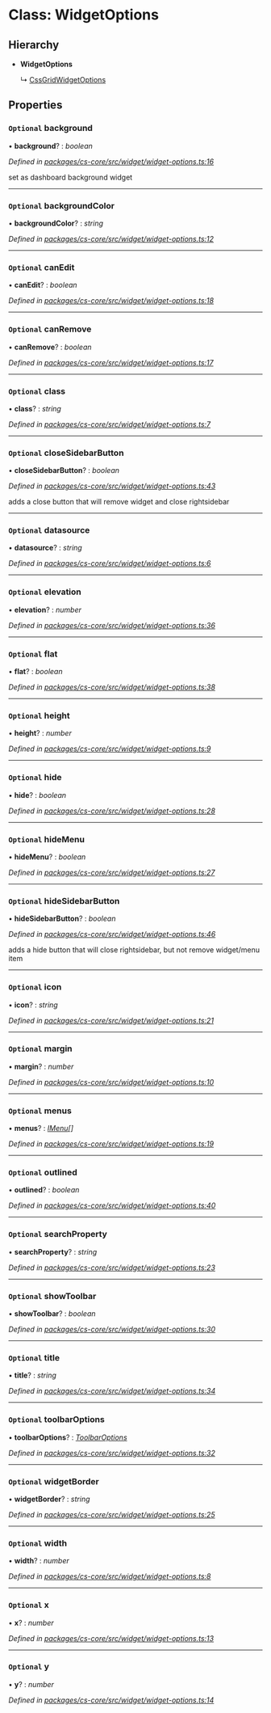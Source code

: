# Class: WidgetOptions

## Hierarchy

* **WidgetOptions**

  ↳ [CssGridWidgetOptions](_cs_core_src_dashboard_css_grid_widget_options_.cssgridwidgetoptions.md)

## Properties

### `Optional` background

• **background**? : *boolean*

*Defined in [packages/cs-core/src/widget/widget-options.ts:16](https://github.com/TNOCS/csnext/blob/34474da7/packages/cs-core/src/widget/widget-options.ts#L16)*

set as dashboard background widget

___

### `Optional` backgroundColor

• **backgroundColor**? : *string*

*Defined in [packages/cs-core/src/widget/widget-options.ts:12](https://github.com/TNOCS/csnext/blob/34474da7/packages/cs-core/src/widget/widget-options.ts#L12)*

___

### `Optional` canEdit

• **canEdit**? : *boolean*

*Defined in [packages/cs-core/src/widget/widget-options.ts:18](https://github.com/TNOCS/csnext/blob/34474da7/packages/cs-core/src/widget/widget-options.ts#L18)*

___

### `Optional` canRemove

• **canRemove**? : *boolean*

*Defined in [packages/cs-core/src/widget/widget-options.ts:17](https://github.com/TNOCS/csnext/blob/34474da7/packages/cs-core/src/widget/widget-options.ts#L17)*

___

### `Optional` class

• **class**? : *string*

*Defined in [packages/cs-core/src/widget/widget-options.ts:7](https://github.com/TNOCS/csnext/blob/34474da7/packages/cs-core/src/widget/widget-options.ts#L7)*

___

### `Optional` closeSidebarButton

• **closeSidebarButton**? : *boolean*

*Defined in [packages/cs-core/src/widget/widget-options.ts:43](https://github.com/TNOCS/csnext/blob/34474da7/packages/cs-core/src/widget/widget-options.ts#L43)*

adds a close button that will remove widget and close rightsidebar

___

### `Optional` datasource

• **datasource**? : *string*

*Defined in [packages/cs-core/src/widget/widget-options.ts:6](https://github.com/TNOCS/csnext/blob/34474da7/packages/cs-core/src/widget/widget-options.ts#L6)*

___

### `Optional` elevation

• **elevation**? : *number*

*Defined in [packages/cs-core/src/widget/widget-options.ts:36](https://github.com/TNOCS/csnext/blob/34474da7/packages/cs-core/src/widget/widget-options.ts#L36)*

___

### `Optional` flat

• **flat**? : *boolean*

*Defined in [packages/cs-core/src/widget/widget-options.ts:38](https://github.com/TNOCS/csnext/blob/34474da7/packages/cs-core/src/widget/widget-options.ts#L38)*

___

### `Optional` height

• **height**? : *number*

*Defined in [packages/cs-core/src/widget/widget-options.ts:9](https://github.com/TNOCS/csnext/blob/34474da7/packages/cs-core/src/widget/widget-options.ts#L9)*

___

### `Optional` hide

• **hide**? : *boolean*

*Defined in [packages/cs-core/src/widget/widget-options.ts:28](https://github.com/TNOCS/csnext/blob/34474da7/packages/cs-core/src/widget/widget-options.ts#L28)*

___

### `Optional` hideMenu

• **hideMenu**? : *boolean*

*Defined in [packages/cs-core/src/widget/widget-options.ts:27](https://github.com/TNOCS/csnext/blob/34474da7/packages/cs-core/src/widget/widget-options.ts#L27)*

___

### `Optional` hideSidebarButton

• **hideSidebarButton**? : *boolean*

*Defined in [packages/cs-core/src/widget/widget-options.ts:46](https://github.com/TNOCS/csnext/blob/34474da7/packages/cs-core/src/widget/widget-options.ts#L46)*

adds a hide button that will close rightsidebar, but not remove widget/menu item

___

### `Optional` icon

• **icon**? : *string*

*Defined in [packages/cs-core/src/widget/widget-options.ts:21](https://github.com/TNOCS/csnext/blob/34474da7/packages/cs-core/src/widget/widget-options.ts#L21)*

___

### `Optional` margin

• **margin**? : *number*

*Defined in [packages/cs-core/src/widget/widget-options.ts:10](https://github.com/TNOCS/csnext/blob/34474da7/packages/cs-core/src/widget/widget-options.ts#L10)*

___

### `Optional` menus

• **menus**? : *[IMenu](../interfaces/_cs_core_src_interactions_menu_.imenu.md)[]*

*Defined in [packages/cs-core/src/widget/widget-options.ts:19](https://github.com/TNOCS/csnext/blob/34474da7/packages/cs-core/src/widget/widget-options.ts#L19)*

___

### `Optional` outlined

• **outlined**? : *boolean*

*Defined in [packages/cs-core/src/widget/widget-options.ts:40](https://github.com/TNOCS/csnext/blob/34474da7/packages/cs-core/src/widget/widget-options.ts#L40)*

___

### `Optional` searchProperty

• **searchProperty**? : *string*

*Defined in [packages/cs-core/src/widget/widget-options.ts:23](https://github.com/TNOCS/csnext/blob/34474da7/packages/cs-core/src/widget/widget-options.ts#L23)*

___

### `Optional` showToolbar

• **showToolbar**? : *boolean*

*Defined in [packages/cs-core/src/widget/widget-options.ts:30](https://github.com/TNOCS/csnext/blob/34474da7/packages/cs-core/src/widget/widget-options.ts#L30)*

___

### `Optional` title

• **title**? : *string*

*Defined in [packages/cs-core/src/widget/widget-options.ts:34](https://github.com/TNOCS/csnext/blob/34474da7/packages/cs-core/src/widget/widget-options.ts#L34)*

___

### `Optional` toolbarOptions

• **toolbarOptions**? : *[ToolbarOptions](_cs_core_src_dashboard_toolbar_options_.toolbaroptions.md)*

*Defined in [packages/cs-core/src/widget/widget-options.ts:32](https://github.com/TNOCS/csnext/blob/34474da7/packages/cs-core/src/widget/widget-options.ts#L32)*

___

### `Optional` widgetBorder

• **widgetBorder**? : *string*

*Defined in [packages/cs-core/src/widget/widget-options.ts:25](https://github.com/TNOCS/csnext/blob/34474da7/packages/cs-core/src/widget/widget-options.ts#L25)*

___

### `Optional` width

• **width**? : *number*

*Defined in [packages/cs-core/src/widget/widget-options.ts:8](https://github.com/TNOCS/csnext/blob/34474da7/packages/cs-core/src/widget/widget-options.ts#L8)*

___

### `Optional` x

• **x**? : *number*

*Defined in [packages/cs-core/src/widget/widget-options.ts:13](https://github.com/TNOCS/csnext/blob/34474da7/packages/cs-core/src/widget/widget-options.ts#L13)*

___

### `Optional` y

• **y**? : *number*

*Defined in [packages/cs-core/src/widget/widget-options.ts:14](https://github.com/TNOCS/csnext/blob/34474da7/packages/cs-core/src/widget/widget-options.ts#L14)*
